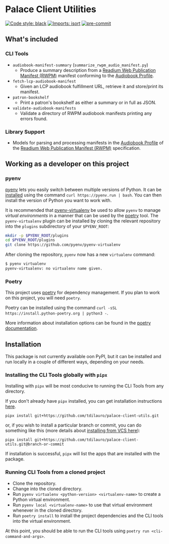 # Palace Client Utilities

[![Code style: black](https://img.shields.io/badge/code%20style-black-000000.svg)](https://github.com/psf/black)
[![Imports: isort](https://img.shields.io/badge/%20imports-isort-%231674b1?style=flat&labelColor=ef8336)](https://pycqa.github.io/isort/)
[![pre-commit](https://img.shields.io/badge/pre--commit-enabled-brightgreen?logo=pre-commit&logoColor=white)](https://github.com/pre-commit/pre-commit)

## What's included

### CLI Tools

- `audiobook-manifest-summary` (`summarize_rwpm_audio_manifest.py`)
    - Produce a summary description from a [Readium Web Publication Manifest (RWPM)](https://github.com/readium/webpub-manifest)
manifest conforming to the [Audiobook Profile](https://github.com/readium/webpub-manifest/blob/master/profiles/audiobook.md).
- `fetch-lcp-audiobook-manifest`
    - Given an LCP audiobook fulfillment URL, retrieve it and store/print its manifest.
- `patron-bookshelf`
    - Print a patron's bookshelf as either a summary or in full as JSON.
- `validate-audiobook-manifests`
    - Validate a directory of RWPM audiobook manifests printing any errors found.

### Library Support

- Models for parsing and processing manifests in the
[Audiobook Profile](https://github.com/readium/webpub-manifest/blob/master/profiles/audiobook.md) of the
[Readium Web Publication Manifest (RWPM)](https://github.com/readium/webpub-manifest) specification.

## Working as a developer on this project

### pyenv

[pyenv](https://github.com/pyenv/pyenv) lets you easily switch between multiple versions of Python. It can be
[installed](https://github.com/pyenv/pyenv-installer) using the command `curl https://pyenv.run | bash`. You can then
install the version of Python you want to work with.

It is recommended that [pyenv-virtualenv](https://github.com/pyenv/pyenv-virtualenv) be used to allow `pyenv`
to manage _virtual environments_ in a manner that can be used by the [poetry](#poetry) tool. The `pyenv-virtualenv`
plugin can be installed by cloning the relevant repository into the `plugins` subdirectory of your `$PYENV_ROOT`:

```sh
mkdir -p $PYENV_ROOT/plugins
cd $PYENV_ROOT/plugins
git clone https://github.com/pyenv/pyenv-virtualenv
```

After cloning the repository, `pyenv` now has a new `virtualenv` command:

```sh
$ pyenv virtualenv
pyenv-virtualenv: no virtualenv name given.
```

### Poetry

This project uses [poetry](https://python-poetry.org/) for dependency management.
If you plan to work on this project, you will need `poetry`.

Poetry can be installed using the command `curl -sSL https://install.python-poetry.org | python3 -`.

More information about installation options can be found in the
[poetry documentation](https://python-poetry.org/docs/master/#installation).

## Installation

This package is not currently available oon PyPI, but it can be installed and run locally in a couple of
different ways, depending on your needs.

### Installing the CLI Tools globally with `pipx`

Installing with `pipx` will be most conducive to running the CLI Tools from any directory.

If you don't already have `pipx` installed, you can get installation instructions
[here](https://github.com/pypa/pipx?tab=readme-ov-file#install-pipx).

```shell
pipx install git+https://github.com/tdilauro/palace-client-utils.git
```

or, if you wish to install a particular branch or commit, you can do something like this
(more details about [installing from VCS here](https://github.com/pypa/pipx?tab=readme-ov-file#installing-from-source-control)):

```shell
pipx install git+https://github.com/tdilauro/palace-client-utils.git@branch-or-commit
```

If installation is successful, `pipx` will list the apps that are installed with the package.

### Running CLI Tools from a cloned project

- Clone the repository.
- Change into the cloned directory.
- Run `pyenv virtualenv <python-version> <virtualenv-name>` to create a Python virtual environment.
- Run `pyenv local <virtualenv-name>` to use that virtual environment whenever in the cloned directory.
- Run `poetry install` to install the project dependencies and the CLI tools into the virtual environment.

At this point, you should be able to run the CLI tools using `poetry run <cli-command-and-args>`.
